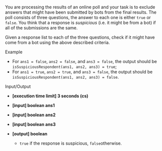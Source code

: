 
You are processing the results of an online poll and your task is to exclude answers that might have been submitted by bots from the final results. The poll consists of three questions, the answer to each one is either  `true`  or  `false`. You think that a response is  _suspicious_  (i.e. it might be from a bot) if all of the submissions are the same.

Given a response list to each of the three questions, check if it might have come from a bot using the above described criteria.

Example

-   For  `ans1 = false`,  `ans2 = false`, and  `ans3 = false`, the output should be  
    `isSuspiciousRespondent(ans1, ans2, ans3) = true`;
-   For  `ans1 = true`,  `ans2 = true`, and  `ans3 = false`, the output should be  
    `isSuspiciousRespondent(ans1, ans2, ans3) = false`.

Input/Output

-   **[execution time limit] 3 seconds (cs)**
    
-   **[input] boolean ans1**
    
-   **[input] boolean ans2**
    
-   **[input] boolean ans3**
    
-   **[output] boolean**
    
    -   `true`  if the response is suspicious,  `false`otherwise.